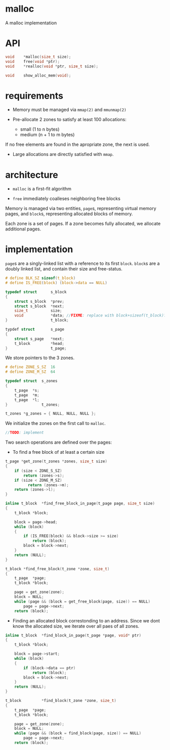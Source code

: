 # malloc
A malloc implementation

# API
```c
void	*malloc(size_t size);
void	free(void *ptr);
void	*realloc(void *ptr, size_t size);

void	show_alloc_mem(void);
```

# requirements

- Memory must be managed via `mmap(2)` and `mmunmap(2)`

- Pre-allocate 2 zones to satisfy at least 100 allocations:
  - small (1 to n bytes)
  - medium (n + 1 to m bytes)

If no free elements are found in the apropriate zone, the next is used.

- Large allocations are directly satisfied with `mmap`.

# architecture

- `malloc` is a first-fit algorithm

- `free` immediately coalleses neighboring free blocks

Memory is managed via two entities, `page`s, representing virtual memory pages, and `block`s, representing allocated blocks of memory.

Each zone is a set of pages. If a zone becomes fully allocated, we allocate additional pages.

# implementation

`page`s are a singly-linked list with a reference to its first `block`. `block`s are a doubly linked list, and contain their size and free-status.

```c
# define BLK_SZ sizeof(t_block)
# define IS_FREE(block) (block->data == NULL)

typedef struct		s_block
{
	struct s_block	*prev;
	struct s_block	*next;
	size_t			size;
	void			*data; //FIXME: replace with block+sizeof(t_block)?
}					t_block;

typdef struct		s_page
{
	struct s_page	*next;
	t_block			*head;
}					t_page;
```

We store pointers to the 3 zones.

```c
# define ZONE_S_SZ  16
# define ZONE_M_SZ  64

typedef struct	s_zones
{
	t_page	*s;
	t_page	*m;
	t_page	*l;
}				t_zones;

t_zones *g_zones = { NULL, NULL, NULL };
```

We initialize the zones on the first call to `malloc`.

```c
//TODO: implement
```
Two search operations are defined over the pages:

- To find a free block of at least a certain size

```c
t_page *get_zone(t_zones *zones, size_t size)
{
	if (size < ZONE_S_SZ)
		return (zones->s);
	if (size < ZONE_M_SZ)
		  return (zones->m);
	return (zones->l);
}

inline t_block	*find_free_block_in_page(t_page page, size_t size)
{
	t_block *block;

	block = page->head;
	while (block)
	{
		if (IS_FREE(block) && block->size >= size)
			return (block);
		block = block->next;
	}
	return (NULL);
}

t_block *find_free_block(t_zone *zone, size_t)
{
	t_page	*page;
	t_block	*block;

	page = get_zone(zone);
	block = NULL;
	while (page && (block = get_free_block(page, size)) == NULL)
		page = page->next;
	return (block);
```

- Finding an allocated block correstonding to an address. Since we dont know the allocated size, we iterate over all paes of all zones.

```c
inline t_block	*find_block_in_page(t_page *page, void* ptr)
{
	t_block *block;

	block = page->start;
	while (block)
	{
		if (block->data == ptr)
			return (block);
		block = block->next;
	}
	return (NULL);
}

t_block			*find_block(t_zone *zone, size_t)
{
	t_page	*page;
	t_block	*block;

	page = get_zone(zone);
	block = NULL;
	while (page && (block = find_block(page, size)) == NULL)
		page = page->next;
	return (block);
```
